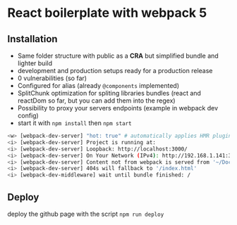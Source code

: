 # React boilerplate with webpack 5

## Installation

- Same folder structure with public as a **CRA** but simplified bundle and lighter build
- development and production setups ready for a production release
- 0 vulnerabilities (so far)
- Configured for alias (already `@components` implemented)
- SplitChunk optimization for spliting libraries bundles (react and reactDom so far, but you can add them into the regex)
- Possibility to proxy your servers endpoints (example in webpack dev config)
- start it with `npm install` then `npm start`

```sh
<w> [webpack-dev-server] "hot: true" # automatically applies HMR plugin, you don't have to add it manually to your webpack configuration.
<i> [webpack-dev-server] Project is running at:
<i> [webpack-dev-server] Loopback: http://localhost:3000/
<i> [webpack-dev-server] On Your Network (IPv4): http://192.168.1.141:3000/
<i> [webpack-dev-server] Content not from webpack is served from '~/Documents/react-webpack5-boilerplate/build' directory
<i> [webpack-dev-server] 404s will fallback to '/index.html'
<i> [webpack-dev-middleware] wait until bundle finished: /
```

## Deploy

deploy the github page with the script `npm run deploy`
